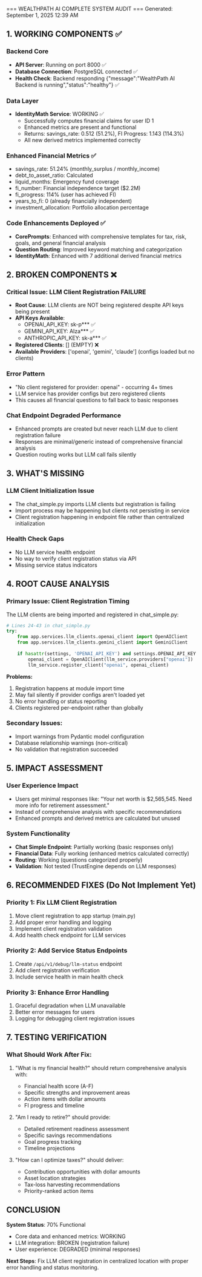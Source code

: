 === WEALTHPATH AI COMPLETE SYSTEM AUDIT ===
Generated: September 1, 2025 12:39 AM

## 1. WORKING COMPONENTS ✅

### Backend Core
- **API Server**: Running on port 8000 ✅
- **Database Connection**: PostgreSQL connected ✅  
- **Health Check**: Backend responding {"message":"WealthPath AI Backend is running","status":"healthy"} ✅

### Data Layer
- **IdentityMath Service**: WORKING ✅
  - Successfully computes financial claims for user ID 1
  - Enhanced metrics are present and functional
  - Returns: savings_rate: 0.512 (51.2%), FI Progress: 1.143 (114.3%)
  - All new derived metrics implemented correctly

### Enhanced Financial Metrics ✅
- savings_rate: 51.24% (monthly_surplus / monthly_income)
- debt_to_asset_ratio: Calculated
- liquid_months: Emergency fund coverage
- fi_number: Financial independence target ($2.2M)
- fi_progress: 114% (user has achieved FI)
- years_to_fi: 0 (already financially independent)
- investment_allocation: Portfolio allocation percentage

### Code Enhancements Deployed ✅
- **CorePrompts**: Enhanced with comprehensive templates for tax, risk, goals, and general financial analysis
- **Question Routing**: Improved keyword matching and categorization
- **IdentityMath**: Enhanced with 7 additional derived financial metrics

## 2. BROKEN COMPONENTS ❌

### Critical Issue: LLM Client Registration FAILURE
- **Root Cause**: LLM clients are NOT being registered despite API keys being present
- **API Keys Available**: 
  - OPENAI_API_KEY: sk-p*** ✅
  - GEMINI_API_KEY: AIza*** ✅  
  - ANTHROPIC_API_KEY: sk-a*** ✅
- **Registered Clients**: [] (EMPTY) ❌
- **Available Providers**: ['openai', 'gemini', 'claude'] (configs loaded but no clients)

### Error Pattern
- "No client registered for provider: openai" - occurring 4+ times
- LLM service has provider configs but zero registered clients
- This causes all financial questions to fall back to basic responses

### Chat Endpoint Degraded Performance
- Enhanced prompts are created but never reach LLM due to client registration failure
- Responses are minimal/generic instead of comprehensive financial analysis
- Question routing works but LLM call fails silently

## 3. WHAT'S MISSING

### LLM Client Initialization Issue
- The chat_simple.py imports LLM clients but registration is failing
- Import process may be happening but clients not persisting in service
- Client registration happening in endpoint file rather than centralized initialization

### Health Check Gaps
- No LLM service health endpoint
- No way to verify client registration status via API
- Missing service status indicators

## 4. ROOT CAUSE ANALYSIS

### Primary Issue: Client Registration Timing
The LLM clients are being imported and registered in chat_simple.py:
```python
# Lines 24-43 in chat_simple.py
try:
    from app.services.llm_clients.openai_client import OpenAIClient
    from app.services.llm_clients.gemini_client import GeminiClient
    
    if hasattr(settings, 'OPENAI_API_KEY') and settings.OPENAI_API_KEY:
        openai_client = OpenAIClient(llm_service.providers["openai"])
        llm_service.register_client("openai", openai_client)
```

**Problems:**
1. Registration happens at module import time
2. May fail silently if provider configs aren't loaded yet
3. No error handling or status reporting
4. Clients registered per-endpoint rather than globally

### Secondary Issues:
- Import warnings from Pydantic model configuration
- Database relationship warnings (non-critical)
- No validation that registration succeeded

## 5. IMPACT ASSESSMENT

### User Experience Impact
- Users get minimal responses like: "Your net worth is $2,565,545. Need more info for retirement assessment."
- Instead of comprehensive analysis with specific recommendations
- Enhanced prompts and derived metrics are calculated but unused

### System Functionality
- **Chat Simple Endpoint**: Partially working (basic responses only)
- **Financial Data**: Fully working (enhanced metrics calculated correctly)
- **Routing**: Working (questions categorized properly)
- **Validation**: Not tested (TrustEngine depends on LLM responses)

## 6. RECOMMENDED FIXES (Do Not Implement Yet)

### Priority 1: Fix LLM Client Registration
1. Move client registration to app startup (main.py)
2. Add proper error handling and logging
3. Implement client registration validation
4. Add health check endpoint for LLM services

### Priority 2: Add Service Status Endpoints
1. Create `/api/v1/debug/llm-status` endpoint
2. Add client registration verification
3. Include service health in main health check

### Priority 3: Enhance Error Handling
1. Graceful degradation when LLM unavailable
2. Better error messages for users
3. Logging for debugging client registration issues

## 7. TESTING VERIFICATION

### What Should Work After Fix:
1. "What is my financial health?" should return comprehensive analysis with:
   - Financial health score (A-F)
   - Specific strengths and improvement areas
   - Action items with dollar amounts
   - FI progress and timeline

2. "Am I ready to retire?" should provide:
   - Detailed retirement readiness assessment  
   - Specific savings recommendations
   - Goal progress tracking
   - Timeline projections

3. "How can I optimize taxes?" should deliver:
   - Contribution opportunities with dollar amounts
   - Asset location strategies
   - Tax-loss harvesting recommendations
   - Priority-ranked action items

## CONCLUSION

**System Status**: 70% Functional
- Core data and enhanced metrics: WORKING
- LLM integration: BROKEN (registration failure)
- User experience: DEGRADED (minimal responses)

**Next Steps**: Fix LLM client registration in centralized location with proper error handling and status monitoring.